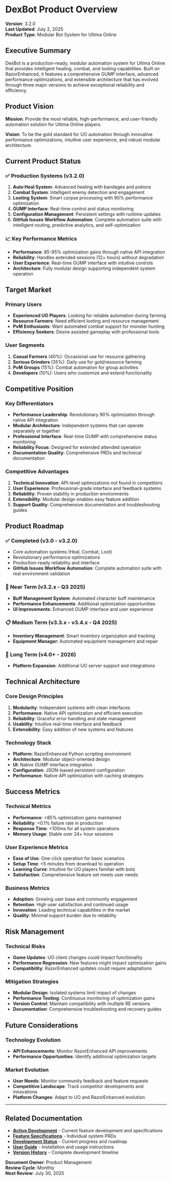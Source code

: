 # DexBot Product Overview

**Version**: 3.2.0  
**Last Updated**: July 2, 2025  
**Product Type**: Modular Bot System for Ultima Online  

## Executive Summary

DexBot is a production-ready, modular automation system for Ultima Online that provides intelligent healing, combat, and looting capabilities. Built on RazorEnhanced, it features a comprehensive GUMP interface, advanced performance optimizations, and extensible architecture that has evolved through three major versions to achieve exceptional reliability and efficiency.

## Product Vision

**Mission**: Provide the most reliable, high-performance, and user-friendly automation solution for Ultima Online players.

**Vision**: To be the gold standard for UO automation through innovative performance optimizations, intuitive user experience, and robust modular architecture.

## Current Product Status

### ✅ **Production Systems (v3.2.0)**
1. **Auto Heal System**: Advanced healing with bandages and potions
2. **Combat System**: Intelligent enemy detection and engagement  
3. **Looting System**: Smart corpse processing with 90% performance optimization
4. **GUMP Interface**: Real-time control and status monitoring
5. **Configuration Management**: Persistent settings with runtime updates
6. **GitHub Issues Workflow Automation**: Complete automation suite with intelligent routing, predictive analytics, and self-optimization

### 📈 **Key Performance Metrics**
- **Performance**: 85-95% optimization gains through native API integration
- **Reliability**: Handles extended sessions (12+ hours) without degradation
- **User Experience**: Real-time GUMP interface with intuitive controls
- **Architecture**: Fully modular design supporting independent system operation

## Target Market

### Primary Users
- **Experienced UO Players**: Looking for reliable automation during farming
- **Resource Farmers**: Need efficient looting and resource management
- **PvM Enthusiasts**: Want automated combat support for monster hunting
- **Efficiency Seekers**: Desire assisted gameplay with professional tools

### User Segments
1. **Casual Farmers** (40%): Occasional use for resource gathering
2. **Serious Grinders** (35%): Daily use for gold/resource farming  
3. **PvM Groups** (15%): Combat automation for group activities
4. **Developers** (10%): Users who customize and extend functionality

## Competitive Position

### Key Differentiators
- **Performance Leadership**: Revolutionary 90% optimization through native API integration
- **Modular Architecture**: Independent systems that can operate separately or together
- **Professional Interface**: Real-time GUMP with comprehensive status monitoring
- **Reliability Focus**: Designed for extended attended operation
- **Documentation Quality**: Comprehensive PRDs and technical documentation

### Competitive Advantages
1. **Technical Innovation**: API-level optimizations not found in competitors
2. **User Experience**: Professional-grade interface and feedback systems
3. **Reliability**: Proven stability in production environments
4. **Extensibility**: Modular design enables easy feature addition
5. **Support Quality**: Comprehensive documentation and troubleshooting guides

## Product Roadmap

### ✅ **Completed (v3.0 - v3.2.0)**
- Core automation systems (Heal, Combat, Loot)
- Revolutionary performance optimizations
- Production-ready reliability and interface
- **GitHub Issues Workflow Automation**: Complete automation suite with real environment validation

### 🚀 **Near Term (v3.2.x - Q3 2025)**
- **Buff Management System**: Automated character buff maintenance
- **Performance Enhancements**: Additional optimization opportunities
- **UI Improvements**: Enhanced GUMP interface and user experience

### 📋 **Medium Term (v3.3.x - v3.4.x - Q4 2025)**
- **Inventory Management**: Smart inventory organization and tracking
- **Equipment Manager**: Automated equipment management and repair

### 🔮 **Long Term (v4.0+ - 2026)**
- **Platform Expansion**: Additional UO server support and integrations

## Technical Architecture

### Core Design Principles
1. **Modularity**: Independent systems with clean interfaces
2. **Performance**: Native API optimization and efficient execution
3. **Reliability**: Graceful error handling and state management
4. **Usability**: Intuitive real-time interface and feedback
5. **Extensibility**: Easy addition of new systems and features

### Technology Stack
- **Platform**: RazorEnhanced Python scripting environment
- **Architecture**: Modular object-oriented design
- **UI**: Native GUMP interface integration
- **Configuration**: JSON-based persistent configuration
- **Performance**: Native API optimization with caching strategies

## Success Metrics

### Technical Metrics
- **Performance**: >85% optimization gains maintained
- **Reliability**: <0.1% failure rate in production
- **Response Time**: <100ms for all system operations
- **Memory Usage**: Stable over 24+ hour sessions

### User Experience Metrics
- **Ease of Use**: One-click operation for basic scenarios
- **Setup Time**: <5 minutes from download to operation
- **Learning Curve**: Intuitive for UO players familiar with bots
- **Satisfaction**: Comprehensive feature set meets user needs

### Business Metrics
- **Adoption**: Growing user base and community engagement
- **Retention**: High user satisfaction and continued usage
- **Innovation**: Leading technical capabilities in the market
- **Quality**: Minimal support burden due to reliability

## Risk Management

### Technical Risks
- **Game Updates**: UO client changes could impact functionality
- **Performance Regression**: New features might impact optimization gains
- **Compatibility**: RazorEnhanced updates could require adaptations

### Mitigation Strategies
- **Modular Design**: Isolated systems limit impact of changes
- **Performance Testing**: Continuous monitoring of optimization gains
- **Version Control**: Maintain compatibility with multiple RE versions
- **Documentation**: Comprehensive troubleshooting and recovery guides

## Future Considerations

### Technology Evolution
- **API Enhancements**: Monitor RazorEnhanced API improvements
- **Performance Opportunities**: Identify additional optimization targets

### Market Evolution
- **User Needs**: Monitor community feedback and feature requests
- **Competitive Landscape**: Track competitor developments and innovations
- **Platform Changes**: Adapt to UO and RazorEnhanced evolution

---

## Related Documentation

- **[Active Development](prds/README.md)** - Current feature development and specifications
- **[Feature Specifications](prds/README.md)** - Individual system PRDs
- **[Development Status](Development_Status.md)** - Current progress and roadmap
- **[User Guide](../README.md)** - Installation and usage instructions
- **[Version History](CHANGELOG.md)** - Complete development timeline

**Document Owner**: Product Management  
**Review Cycle**: Monthly  
**Next Review**: July 30, 2025
